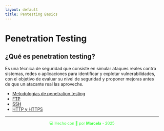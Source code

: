 ```yaml
---
layout: default
title: Pentesting Basics
---
```


# Penetration Testing

## ¿Qué es penetration testing?

Es una técnica de seguridad que consiste en simular ataques reales contra sistemas, redes o aplicaciones para identificar y explotar vulnerabilidades, con el objetivo de evaluar su nivel de seguridad y proponer mejoras antes de que un atacante real las aproveche.

- [Metodologías de penetration testing](metodologias)
- [FTP](enum_ftp)
- [SSH](enum_ssh)
- [HTTP y HTTPS](http_and_https)

---

<div style="text-align:center; font-size: 0.9em; margint-top: 40px; color: #33ff33;">
    💻 Hecho con 💚 por <strong>Marcela</strong> - 2025
</div>
